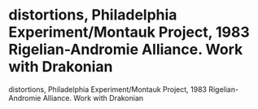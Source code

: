# distortions, Philadelphia Experiment/Montauk Project, 1983 Rigelian-Andromie Alliance. Work with Drakonian

distortions, Philadelphia Experiment/Montauk Project, 1983 Rigelian-Andromie Alliance. Work with Drakonian